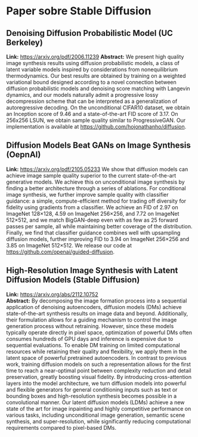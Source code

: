 # Paper sobre Stable Diffusion

## Denoising Diffusion Probabilistic Model (UC Berkeley)
**Link:** https://arxiv.org/pdf/2006.11239
**Abstract:**
We present high quality image synthesis results using diffusion probabilistic models,
a class of latent variable models inspired by considerations from nonequilibrium
thermodynamics. Our best results are obtained by training on a weighted variational
bound designed according to a novel connection between diffusion probabilistic
models and denoising score matching with Langevin dynamics, and our models naturally admit a progressive lossy decompression scheme that can be interpreted as a
generalization of autoregressive decoding. On the unconditional CIFAR10 dataset,
we obtain an Inception score of 9.46 and a state-of-the-art FID score of 3.17. On
256x256 LSUN, we obtain sample quality similar to ProgressiveGAN. Our implementation is available at https://github.com/hojonathanho/diffusion.

## Diffusion Models Beat GANs on Image Synthesis (OepnAI)
**Link:** https://arxiv.org/pdf/2105.05233
We show that diffusion models can achieve image sample quality superior to the
current state-of-the-art generative models. We achieve this on unconditional image synthesis by finding a better architecture through a series of ablations. For
conditional image synthesis, we further improve sample quality with classifier guidance: a simple, compute-efficient method for trading off diversity for fidelity using
gradients from a classifier. We achieve an FID of 2.97 on ImageNet 128×128,
4.59 on ImageNet 256×256, and 7.72 on ImageNet 512×512, and we match
BigGAN-deep even with as few as 25 forward passes per sample, all while maintaining better coverage of the distribution. Finally, we find that classifier guidance
combines well with upsampling diffusion models, further improving FID to 3.94
on ImageNet 256×256 and 3.85 on ImageNet 512×512. We release our code at
https://github.com/openai/guided-diffusion.

## High-Resolution Image Synthesis with Latent Diffusion Models (Stable Diffusion)

**Link:** https://arxiv.org/abs/2112.10752
<br>
**Abstract:**
By decomposing the image formation process into a sequential application of denoising autoencoders, diffusion models (DMs) achieve state-of-the-art synthesis results on image data and beyond. Additionally, their formulation allows for a guiding mechanism to control the image generation process without retraining. However, since these models typically operate directly in pixel space, optimization of powerful DMs often consumes hundreds of GPU days and inference is expensive due to sequential evaluations. To enable DM training on limited computational resources while retaining their quality and flexibility, we apply them in the latent space of powerful pretrained autoencoders. In contrast to previous work, training diffusion models on such a representation allows for the first time to reach a near-optimal point between complexity reduction and detail preservation, greatly boosting visual fidelity. By introducing cross-attention layers into the model architecture, we turn diffusion models into powerful and flexible generators for general conditioning inputs such as text or bounding boxes and high-resolution synthesis becomes possible in a convolutional manner. Our latent diffusion models (LDMs) achieve a new state of the art for image inpainting and highly competitive performance on various tasks, including unconditional image generation, semantic scene synthesis, and super-resolution, while significantly reducing computational requirements compared to pixel-based DMs.